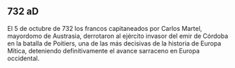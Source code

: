 ## 732 aD
El 5 de octubre de 732 los francos capitaneados por Carlos Martel, mayordomo de Austrasia, derrotaron al ejército invasor del emir de Córdoba en la batalla de Poitiers, una de las más decisivas de la historia de Europa Mítica, deteniendo definitivamente el avance sarraceno en Europa occidental. 